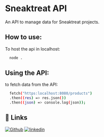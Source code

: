
# Sneaktreat API

An API to manage data for Sneaktreat projects.


## How to use:

To host the api in localhost:

```bash
  node .
```


## Using the API:

to fetch data from the API:

```bash
  fetch("https:localhost:8080/products")
  .then((res) => res.json())
  .then((json) => console.log(json));
```
 
## 🔗 Links
[![Github](https://img.shields.io/badge/my_portfolio-000?style=for-the-badge&logo=ko-fi&logoColor=white)](https://github.com/ag-wnl)
[![linkedin](https://img.shields.io/badge/linkedin-0A66C2?style=for-the-badge&logo=linkedin&logoColor=white)](https://www.linkedin.com/in/agnideep/)
